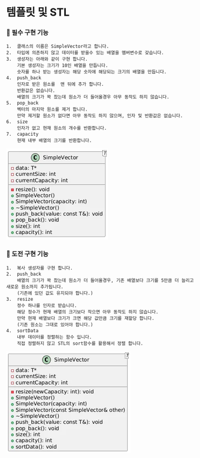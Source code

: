 # 템플릿 및 STL

### 📌 필수 구현 기능

```
1.  클래스의 이름은 SimpleVector라고 합니다.
2.  타입에 의존하지 않고 데이터를 받을수 있는 배열을 멤버변수로 갖습니다.
3.  생성자는 아래와 같이 구현 합니다.
    기본 생성자는 크기가 10인 배열을 만듭니다.
    숫자를 하나 받는 생성자는 해당 숫자에 해당되는 크기의 배열을 만듭니다.
4.  push_back  
    인자로 받은 원소를  맨 뒤에 추가 합니다. 
    반환값은 없습니다. 
    배열의 크기가 꽉 찼는데 원소가 더 들어올경우 아무 동작도 하지 않습니다.
5.  pop_back
    벡터의 마지막 원소를 제거 합니다. 
    만약 제거할 원소가 없다면 아무 동작도 하지 않으며, 인자 및 반환값은 없습니다.
6.  size
    인자가 없고 현재 원소의 개수를 반환합니다.
7.  capacity 
    현재 내부 배열의 크기를 반환합니다.
```

<img src="/img/ClassDiagram_Essential.png" width="">

### 📌 도전 구현 기능

```
1.  복사 생성자를 구현 합니다.
2.  push_back
    배열의 크기가 꽉 찼는데 원소가 더 들어올경우, 기존 배열보다 크기를 5만큼 더 늘리고 새로운 원소까지 추가됩니다. 
    (기존에 있던 값도 유지되야 합니다.)
3.  resize
    정수 하나를 인자로 받습니다. 
    해당 정수가 현재 배열의 크기보다 작으면 아무 동작도 하지 않습니다. 
    만약 현재 배열보다 크기가 크면 해당 값만큼 크기를 재할당 합니다. 
    (기존 원소는 그대로 있어야 합니다.)
4.  sortData
    내부 데이터를 정렬하는 함수 입니다. 
    직접 정렬하지 않고 STL의 sort함수를 활용해서 정렬 합니다.
```

<img src="/img/ClassDiagram_Challenge.png" width="">